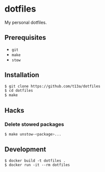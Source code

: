 # dotfiles

My personal dotfiles.

## Prerequisites

- `git`
- `make`
- `stow`

## Installation

```sh
$ git clone https://github.com/t13a/dotfiles
$ cd dotfiles
$ make
```

## Hacks

### Delete stowed packages

```sh
$ make unstow-<package>...
```

## Development

```
$ docker build -t dotfiles .
$ docker run -it --rm dotfiles
```
